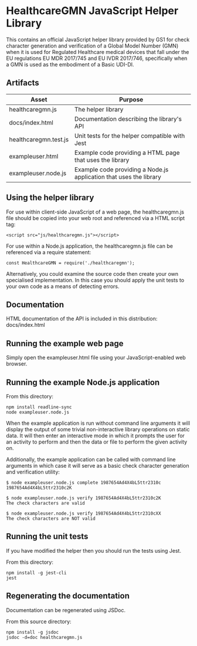 HealthcareGMN JavaScript Helper Library
=======================================

This contains an official JavaScript helper library provided by GS1 for check
character generation and verification of a Global Model Number (GMN) when it is
used for Regulated Healthcare medical devices that fall under the EU
regulations EU MDR 2017/745 and EU IVDR 2017/746, specifically when a GMN is
used as the embodiment of a Basic UDI-DI.

Artifacts
---------

| Asset                 | Purpose                                                            |
| --------------------- | ------------------------------------------------------------------ |
| healthcaregmn.js      | The helper library                                                 |
| docs/index.html       | Documentation describing the library's API                         |
| healthcaregmn.test.js | Unit tests for the helper compatible with Jest                     |
| exampleuser.html      | Example code providing a HTML page that uses the library           |
| exampleuser.node.js   | Example code providing a Node.js application that uses the library |


Using the helper library
------------------------

For use within client-side JavaScript of a web page, the healthcaregmn.js
file should be copied into your web root and referenced via a HTML script tag:

    <script src="js/healthcaregmn.js"></script>

For use within a Node.js application, the healthcaregmn.js file can be
referenced via a require statement:

    const HealthcareGMN = require('./healthcaregmn');

Alternatively, you could examine the source code then create your own
specialised implementation. In this case you should apply the unit tests to
your own code as a means of detecting errors.


Documentation
-------------

HTML documentation of the API is included in this distribution: docs/index.html


Running the example web page
----------------------------

Simply open the exampleuser.html file using your JavaScript-enabled web
browser.


Running the example Node.js application
---------------------------------------

From this directory:

    npm install readline-sync
    node exampleuser.node.js

When the example application is run without command line arguments it will
display the output of some trivial non-interactive library operations on static
data. It will then enter an interactive mode in which it prompts the user for
an activity to perform and then the data or file to perform the given activity
on.

Additionally, the example application can be called with command line arguments
in which case it will serve as a basic check character generation and
verification utility:

    $ node exampleuser.node.js complete 1987654Ad4X4bL5ttr2310c
    1987654Ad4X4bL5ttr2310c2K

    $ node exampleuser.node.js verify 1987654Ad4X4bL5ttr2310c2K
    The check characters are valid

    $ node exampleuser.node.js verify 1987654Ad4X4bL5ttr2310cXX
    The check characters are NOT valid


Running the unit tests
----------------------

If you have modified the helper then you should run the tests using Jest.

From this directory:

    npm install -g jest-cli
    jest


Regenerating the documentation
-------------------------------

Documentation can be regenerated using JSDoc.

From this source directory:

    npm install -g jsdoc
    jsdoc -d=doc healthcaregmn.js
